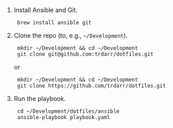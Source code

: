 1. Install Ansible and Git.

        brew install ansible git

2. Clone the repo (to, e.g., `~/Development`).

        mkdir ~/Development && cd ~/Development
        git clone git@github.com:trdarr/dotfiles.git

     or

        mkdir ~/Development && cd ~/Development
        git clone https://github.com/trdarr/dotfiles.git

3. Run the playbook.

        cd ~/Development/dotfiles/ansible
        ansible-playbook playbook.yaml
